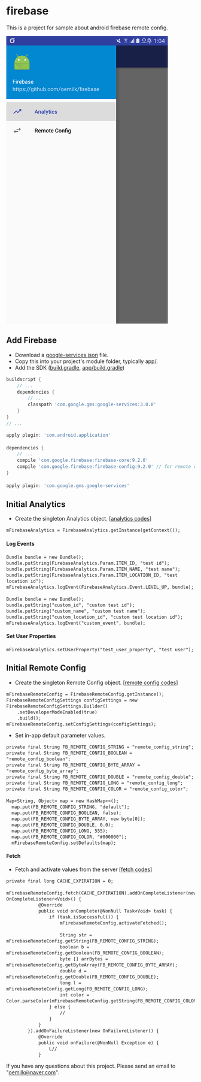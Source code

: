 
firebase
====================

This is a project for sample about android firebase remote config.

![alt tag](https://github.com/oemilk/images/blob/master/firebase_screenshot_01.png)

## Add Firebase

- Download a [google-services.json] file.
- Copy this into your project's module folder, typically app/.
- Add the SDK ([build.gradle], [app/build.gradle])

```build.gradle
buildscript {
    // ...
    dependencies {
        // ...
        classpath 'com.google.gms:google-services:3.0.0'
    }
}
// ...
```

```app/build.gradle
apply plugin: 'com.android.application'

dependencies {
    // ...
    compile 'com.google.firebase:firebase-core:9.2.0'
    compile 'com.google.firebase:firebase-config:9.2.0' // for remote config
}

apply plugin: 'com.google.gms.google-services'
```

## Initial Analytics

- Create the singleton Analytics object. [[analytics codes]]

```Analytics_Object
mFirebaseAnalytics = FirebaseAnalytics.getInstance(getContext());
```

#### Log Events

```Log_evnets
Bundle bundle = new Bundle();
bundle.putString(FirebaseAnalytics.Param.ITEM_ID, "test id");
bundle.putString(FirebaseAnalytics.Param.ITEM_NAME, "test name");
bundle.putString(FirebaseAnalytics.Param.ITEM_LOCATION_ID, "test location id");
mFirebaseAnalytics.logEvent(FirebaseAnalytics.Event.LEVEL_UP, bundle);

Bundle bundle = new Bundle();
bundle.putString("custom_id", "custom test id");
bundle.putString("custom_name", "custom test name");
bundle.putString("custom_location_id", "custom test location id");
mFirebaseAnalytics.logEvent("custom_event", bundle);
```

#### Set User Properties

```Set_user_properties
mFirebaseAnalytics.setUserProperty("test_user_property", "test user");
```

## Initial Remote Config

- Create the singleton Remote Config object. [[remote config codes]]

```RemoteConfig_Object
mFirebaseRemoteConfig = FirebaseRemoteConfig.getInstance();
FirebaseRemoteConfigSettings configSettings = new FirebaseRemoteConfigSettings.Builder()
	.setDeveloperModeEnabled(true)
	.build();
mFirebaseRemoteConfig.setConfigSettings(configSettings);
```
- Set in-app default parameter values.

```Default_parameter
private final String FB_REMOTE_CONFIG_STRING = "remote_config_string";
private final String FB_REMOTE_CONFIG_BOOLEAN = "remote_config_boolean";
private final String FB_REMOTE_CONFIG_BYTE_ARRAY = "remote_config_byte_array";
private final String FB_REMOTE_CONFIG_DOUBLE = "remote_config_double";
private final String FB_REMOTE_CONFIG_LONG = "remote_config_long";
private final String FB_REMOTE_CONFIG_COLOR = "remote_config_color";

Map<String, Object> map = new HashMap<>();
  map.put(FB_REMOTE_CONFIG_STRING, "default");
  map.put(FB_REMOTE_CONFIG_BOOLEAN, false);
  map.put(FB_REMOTE_CONFIG_BYTE_ARRAY, new byte[0]);
  map.put(FB_REMOTE_CONFIG_DOUBLE, 0.0);
  map.put(FB_REMOTE_CONFIG_LONG, 555);
  map.put(FB_REMOTE_CONFIG_COLOR, "#000000");
  mFirebaseRemoteConfig.setDefaults(map);
```

#### Fetch

- Fetch and activate values from the server [[fetch codes]]

```Fetch
private final long CACHE_EXPIRATION = 0;

mFirebaseRemoteConfig.fetch(CACHE_EXPIRATION).addOnCompleteListener(new OnCompleteListener<Void>() {
			@Override
			public void onComplete(@NonNull Task<Void> task) {
				if (task.isSuccessful()) {
					mFirebaseRemoteConfig.activateFetched();

					String str = mFirebaseRemoteConfig.getString(FB_REMOTE_CONFIG_STRING);
					boolean b = mFirebaseRemoteConfig.getBoolean(FB_REMOTE_CONFIG_BOOLEAN);
					byte [] arrBytes = mFirebaseRemoteConfig.getByteArray(FB_REMOTE_CONFIG_BYTE_ARRAY);
					double d = mFirebaseRemoteConfig.getDouble(FB_REMOTE_CONFIG_DOUBLE);
					long l = mFirebaseRemoteConfig.getLong(FB_REMOTE_CONFIG_LONG);
					int color = Color.parseColor(mFirebaseRemoteConfig.getString(FB_REMOTE_CONFIG_COLOR));
				} else {
					//
				}
			}
		}).addOnFailureListener(new OnFailureListener() {
			@Override
			public void onFailure(@NonNull Exception e) {
				L//
			}
```

If you have any questions about this project.
Please send an email to "oemilk@naver.com".

[google-services.json]: https://support.google.com/firebase/answer/
[build.gradle]: https://github.com/oemilk/firebase/blob/master/build.gradle
[app/build.gradle]: https://github.com/oemilk/firebase/blob/master/app/build.gradle
[remote config codes]: https://github.com/oemilk/firebase/blob/master/app/src/main/java/com/sh/firebase/RemoteConfigFragment.java#L64-L77
[fetch codes]: https://github.com/oemilk/firebase/blob/master/app/src/main/java/com/sh/firebase/RemoteConfigFragment.java#L80-L115
[analytics codes]: https://github.com/oemilk/firebase/blob/0c0b2ca4283a9867ffdefb0a62c99d39569391be/app/src/main/java/com/sh/firebase/AnalyticsFragment.java#L46-L48
[log events]: https://github.com/oemilk/firebase/blob/0c0b2ca4283a9867ffdefb0a62c99d39569391be/app/src/main/java/com/sh/firebase/AnalyticsFragment.java#L54-L68
[set user properties]: https://github.com/oemilk/firebase/blob/0c0b2ca4283a9867ffdefb0a62c99d39569391be/app/src/main/java/com/sh/firebase/AnalyticsFragment.java#L50-L52
